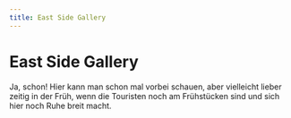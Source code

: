```yaml
---
title: East Side Gallery
---
```


# East Side Gallery

Ja, schon! Hier kann man schon mal vorbei schauen, aber vielleicht lieber zeitig in der Früh, wenn die Touristen noch am Frühstücken sind und sich hier noch Ruhe breit macht.

<BaseImage src="berlin/eastside-1.jpg" class="mb-5" />
<BaseImage src="berlin/eastside-2.jpg" class="mb-5" />
<BaseImage src="berlin/eastside-3.jpg" />
